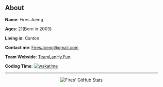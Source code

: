 ## About

**Name**: Fires Joeng  

**Ages**: 21(Born in 2003)  

**Living in**: Canton  

**Contact me**: FiresJoeng@gmail.com  

**Team Webside**: [TeamLanHy.Fun](http://TeamLanHy.Fun)

**Coding Time**: [![wakatime](https://wakatime.com/badge/user/55f19e0b-1919-4212-a045-db07aa73f727.svg)](https://wakatime.com/@55f19e0b-1919-4212-a045-db07aa73f727)

---
<div align="center">

![Fires' GitHub Stats](https://github-readme-stats-git-master-fires-projects-94a8f1a6.vercel.app/api?username=FiresJoeng&include_all_commits=true)

</div>
